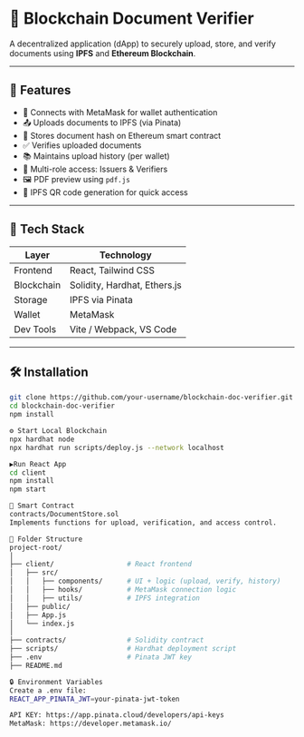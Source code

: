 # 📄 Blockchain Document Verifier

A decentralized application (dApp) to securely upload, store, and verify documents using **IPFS** and **Ethereum Blockchain**.

---

## 🚀 Features

- 🔐 Connects with MetaMask for wallet authentication
- 📤 Uploads documents to IPFS (via Pinata)
- 📑 Stores document hash on Ethereum smart contract
- ✅ Verifies uploaded documents
- 📚 Maintains upload history (per wallet)
- 🔄 Multi-role access: Issuers & Verifiers
- 🖼️ PDF preview using `pdf.js`
- 📱 IPFS QR code generation for quick access

---

## 🧱 Tech Stack

| Layer        | Technology                       |
|--------------|----------------------------------|
| Frontend     | React, Tailwind CSS              |
| Blockchain   | Solidity, Hardhat, Ethers.js     |
| Storage      | IPFS via Pinata                  |
| Wallet       | MetaMask                         |
| Dev Tools    | Vite / Webpack, VS Code          |

---

## 🛠️ Installation

```bash
git clone https://github.com/your-username/blockchain-doc-verifier.git
cd blockchain-doc-verifier
npm install

⚙️ Start Local Blockchain
npx hardhat node
npx hardhat run scripts/deploy.js --network localhost

▶️Run React App
cd client
npm install
npm start

📝 Smart Contract
contracts/DocumentStore.sol
Implements functions for upload, verification, and access control.

📂 Folder Structure
project-root/
│
├── client/                  # React frontend
│   ├── src/
│   │   ├── components/      # UI + logic (upload, verify, history)
│   │   ├── hooks/           # MetaMask connection logic
│   │   ├── utils/           # IPFS integration
│   ├── public/
│   ├── App.js
│   └── index.js
│
├── contracts/               # Solidity contract
├── scripts/                 # Hardhat deployment script
├── .env                     # Pinata JWT key
├── README.md

🔒 Environment Variables
Create a .env file:
REACT_APP_PINATA_JWT=your-pinata-jwt-token

API KEY: https://app.pinata.cloud/developers/api-keys
MetaMask: https://developer.metamask.io/
